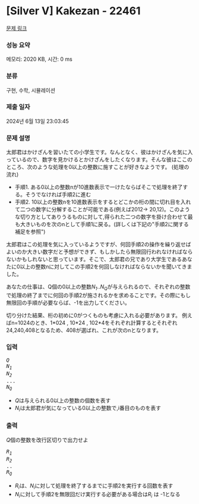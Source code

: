 # [Silver V] Kakezan - 22461 

[문제 링크](https://www.acmicpc.net/problem/22461) 

### 성능 요약

메모리: 2020 KB, 시간: 0 ms

### 분류

구현, 수학, 시뮬레이션

### 제출 일자

2024년 6월 13일 23:03:45

### 문제 설명

<p>太郎君はかけざんを習いたての小学生です。なんとなく、彼はかけざんを気に入っているので、数字を見かけるとかけざんをしたくなります。そんな彼はここのところ、次のような処理を0以上の整数に施すことが好きなようです。 (処理の流れ)</p>

<ul>
	<li>手順1. ある0以上の整数nが10進数表示で一けたならばそこで処理を終了する。そうでなければ手順2に進む</li>
	<li>手順2. 10以上の整数nを10進数表示をするとどこかの桁の間に切れ目を入れて二つの数字に分解することが可能である(例えば2012-> 20,12)。このような切り方としてありうるものに対して,得られた二つの数字を掛け合わせて最も大きいものを次のnとして手順1に戻る。(詳しくは下記の"手順2に関する補足を参照")</li>
</ul>

<p>太郎君はこの処理を気に入っているようですが、何回手順2の操作を繰り返せばよいのか大きい数字だと予想ができず、もしかしたら無限回行われなければならないかもしれないと思っています。そこで、太郎君の兄であり大学生であるあなたに0以上の整数nに対してこの手順2を何回しなければならないかを聞いてきました。</p>

<p>あなたの仕事は、Q個の0以上の整数<var>N<sub>1</sub></var>..<var>N<sub>Q</sub></var>が与えられるので、それぞれの整数で処理の終了までに何回の手順2が施されるかを求めることです。その際にもし無限回の手順が必要ならば、-1を出力してください。</p>

<p>切り分けた結果、桁の初めに0がつくものも考慮に入れる必要があります。 例えばn=1024のとき、1*024 , 10*24 , 102*4をそれぞれ計算するとそれぞれ24,240,408となるため、408が選ばれ、これが次のnとなります。</p>

### 입력 

 <pre><var>Q</var>
<var>N<sub>1</sub></var>
<var>N<sub>2</sub></var>
...
<var>N<sub>Q</sub></var>
</pre>

<ul>
	<li><var>Q</var>は与えられる0以上の整数の個数を表す</li>
	<li><var>N<sub>i</sub></var>は太郎君が気になっている0以上の整数で,i番目のものを表す</li>
</ul>

### 출력 

 <p><var>Q</var>個の整数を改行区切りで出力せよ</p>

<pre><var>R<sub>1</sub></var>
<var>R<sub>2</sub></var>
..
<var>R<sub>Q</sub></var>
</pre>

<ul>
	<li><var>R<sub>i</sub></var>は、<var>N<sub>i</sub></var>に対して処理を終了するまでに手順2を実行する回数を表す</li>
	<li><var>N<sub>i</sub></var>に対して手順2を無限回だけ実行する必要がある場合は<var>R<sub>i</sub></var> は -1となる</li>
</ul>

